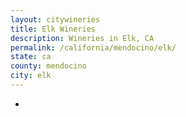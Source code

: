 ```yaml
---
layout: citywineries
title: Elk Wineries
description: Wineries in Elk, CA
permalink: /california/mendocino/elk/
state: ca
county: mendocino
city: elk
---
```

-

